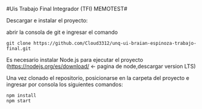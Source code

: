 
#Uis Trabajo Final Integrador (TFI) MEMOTEST#

Descargar e instalar el proyecto:

abrir la consola de git e ingresar el comando

    git clone https://github.com/Cloud3312/unq-ui-braian-espinoza-trabajo-final.git

Es necesario instalar Node.js para ejecutar el proyecto (https://nodejs.org/es/download/ <- pagina de node,descargar version LTS)

Una vez clonado el repositorio, posicionarse en la carpeta del proyecto e ingresar por consola los siguientes comandos:

    npm install
    npm start
